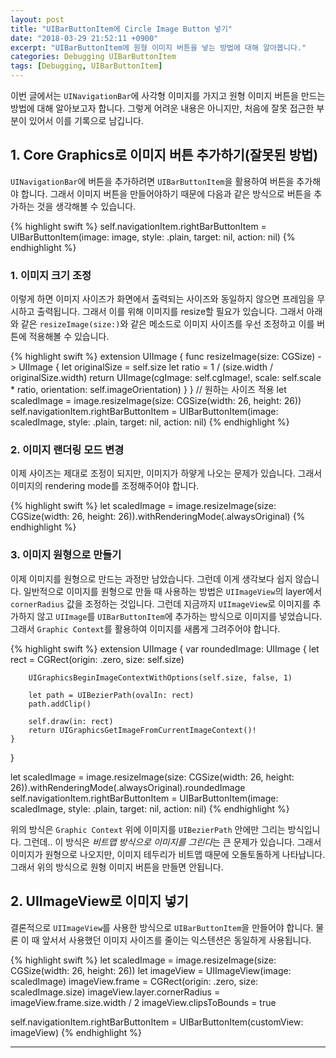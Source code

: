 ```yaml
---
layout: post
title: "UIBarButtonItem에 Circle Image Button 넣기"
date: "2018-03-29 21:52:11 +0900"
excerpt: "UIBarButtonItem에 원형 이미지 버튼을 넣는 방법에 대해 알아봅니다."
categories: Debugging UIBarButtonItem
tags: [Debugging, UIBarButtonItem]
---
```


이번 글에서는 `UINavigationBar`에 사각형 이미지를 가지고 원형 이미지 버튼을 만드는 방법에 대해 알아보고자 합니다. 그렇게 어려운 내용은 아니지만, 처음에 잘못 접근한 부분이 있어서 이를 기록으로 남깁니다.

## 1. Core Graphics로 이미지 버튼 추가하기(잘못된 방법)

`UINavigationBar`에 버튼을 추가하려면 `UIBarButtonItem`을 활용하여 버튼을 추가해야 합니다. 그래서 이미지 버튼을 만들어야하기 때문에 다음과 같은 방식으로 버튼을 추가하는 것을 생각해볼 수 있습니다.

{% highlight swift %}
self.navigationItem.rightBarButtonItem = UIBarButtonItem(image: image, style: .plain, target: nil, action: nil)
{% endhighlight %}

### 1. 이미지 크기 조정

이렇게 하면 이미지 사이즈가 화면에서 출력되는 사이즈와 동일하지 않으면 프레임을 무시하고 출력됩니다. 그래서 이를 위해 이미지를 resize할 필요가 있습니다. 그래서 아래와 같은 `resizeImage(size:)`와 같은 메소드로 이미지 사이즈를 우선 조정하고 이를 버튼에 적용해볼 수 있습니다.

{% highlight swift %}
extension UIImage {
    func resizeImage(size: CGSize) -> UIImage {
        let originalSize = self.size
        let ratio = 1 / (size.width / originalSize.width)
        return UIImage(cgImage: self.cgImage!, scale: self.scale * ratio, orientation: self.imageOrientation)
    }
}
// 원하는 사이즈 적용
let scaledImage = image.resizeImage(size: CGSize(width: 26, height: 26))
self.navigationItem.rightBarButtonItem = UIBarButtonItem(image: scaledImage, style: .plain, target: nil, action: nil)
{% endhighlight %}

### 2. 이미지 랜더링 모드 변경

이제 사이즈는 제대로 조정이 되지만, 이미지가 하얗게 나오는 문제가 있습니다. 그래서 이미지의 rendering mode를 조정해주어야 합니다.

{% highlight swift %}
let scaledImage = image.resizeImage(size: CGSize(width: 26, height: 26)).withRenderingMode(.alwaysOriginal)
{% endhighlight %}

### 3. 이미지 원형으로 만들기

이제 이미지를 원형으로 만드는 과정만 남았습니다. 그런데 이게 생각보다 쉽지 않습니다. 일반적으로 이미지를 원형으로 만들 때 사용하는 방법은 `UIImageView`의 layer에서 `cornerRadius` 값을 조정하는 것입니다. 그런데 지금까지 `UIImageView`로 이미지를 추가하지 않고 `UIImage`를 `UIBarButtonItem`에 추가하는 방식으로 이미지를 넣었습니다. 그래서 `Graphic Context`를 활용하여 이미지를 새롭게 그려주어야 합니다.

{% highlight swift %}
extension UIImage {
    var roundedImage: UIImage {
        let rect = CGRect(origin: .zero, size: self.size)

        UIGraphicsBeginImageContextWithOptions(self.size, false, 1)

        let path = UIBezierPath(ovalIn: rect)
        path.addClip()

        self.draw(in: rect)
        return UIGraphicsGetImageFromCurrentImageContext()!
    }
}

let scaledImage = image.resizeImage(size: CGSize(width: 26, height: 26)).withRenderingMode(.alwaysOriginal).roundedImage
self.navigationItem.rightBarButtonItem = UIBarButtonItem(image: scaledImage, style: .plain, target: nil, action: nil)
{% endhighlight %}

위의 방식은 `Graphic Context` 위에 이미지를 `UIBezierPath` 안에만 그리는 방식입니다. 그런데.. 이 방식은 *비트맵 방식으로 이미지를 그린다*는 큰 문제가 있습니다. 그래서 이미지가 원형으로 나오지만, 이미지 테두리가 비트맵 때문에 오돌토돌하게 나타납니다. 그래서 위의 방식으로 원형 이미지 버튼을 만들면 안됩니다.

## 2. UIImageView로 이미지 넣기

결론적으로 `UIImageView`를 사용한 방식으로 `UIBarButtonItem`을 만들어야 합니다. 물론 이 때 앞서서 사용했던 이미지 사이즈를 줄이는 익스텐션은 동일하게 사용됩니다.

{% highlight swift %}
let scaledImage = image.resizeImage(size: CGSize(width: 26, height: 26))
let imageView = UIImageView(image: scaledImage)
imageView.frame = CGRect(origin: .zero, size: scaledImage.size)
imageView.layer.cornerRadius = imageView.frame.size.width / 2
imageView.clipsToBounds = true

self.navigationItem.rightBarButtonItem = UIBarButtonItem(customView: imageView)
{% endhighlight %}


---
